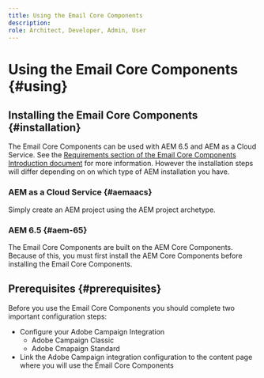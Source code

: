 ```yaml
---
title: Using the Email Core Components
description: 
role: Architect, Developer, Admin, User
---
```


# Using the Email Core Components {#using}

## Installing the Email Core Components {#installation}

The Email Core Components can be used with AEM 6.5 and AEM as a Cloud Service. See the [Requirements section of the Email Core Components Introduction document](introduction.md#requirements) for more information. However the installation steps will differ depending on on which type of AEM installation you have.

### AEM as a Cloud Service {#aemaacs}

Simply create an AEM project using the AEM project archetype.

### AEM 6.5 {#aem-65}

The Email Core Components are built on the AEM Core Components. Because of this, you must first install the AEM Core Components before installing the Email Core Components.

## Prerequisites {#prerequisites}

Before you use the Email Core Components you should complete two important configuration steps:

* Configure your Adobe Campaign Integration
  * Adobe Campaign Classic
  * Adobe Cmapaign Standard
* Link the Adobe Campaign integration configuration to the content page where you will use the Email Core Components

